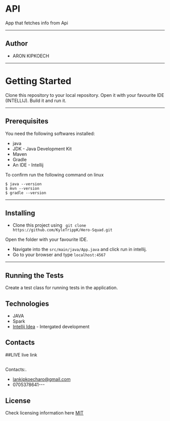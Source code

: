 
# API

App that fetches info from Api

----
## Author

* ARON KIPKOECH
----
# Getting Started

Clone this repository to your local repository.
 Open it with your favourite IDE (INTELLIJ).
 Build it and run it.

---
## **Prerequisites**

You need the following softwares installed:
- java
- JDK - Java Development Kit
- Maven
- Gradle
- An IDE - Intellij


To confirm run the following command on linux
```
$ java --version       
$ mvn --version        
$ gradle --version     
```
---
## Installing
* Clone this project using ``` git clone https://github.com/KyleTrippK/Hero-Squad.git``` 

Open the folder with your favourite IDE.
* Navigate into the ``` src/main/java/App.java ``` and click run in intellij.
* Go to your browser and type ``` localhost:4567 ```
---
## Running the Tests

Create a test class for running tests in the application.
## Technologies

* JAVA
* Spark
* [Intellij Idea](https://www.jetbrains.com/idea/) - Intergated development

## Contacts
##LIVE
live link 
##
Contacts:. 
* lankipkoecharo@gmail.com
* 0705378641---
## License
Check licensing information here [MIT](licence)